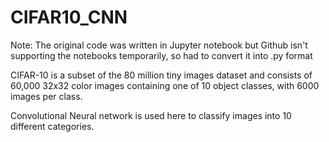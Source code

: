 # CIFAR10_CNN
Note: The original code was written in Jupyter notebook but Github isn't supporting the notebooks temporarily, so had to convert it into .py format

CIFAR-10 is a subset of the 80 million tiny images dataset and consists of 60,000 32x32 color images containing one of 10 object classes, with 6000 images per class.

Convolutional Neural network is used here to classify images into 10 different categories. 
